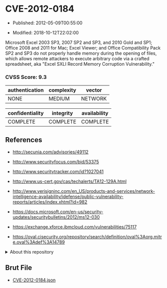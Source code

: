 # CVE-2012-0184

- Published: 2012-05-09T00:55:00

- Modified: 2018-10-12T22:02:00

Microsoft Excel 2003 SP3, 2007 SP2 and SP3, and 2010 Gold and SP1; Office 2008 and 2011 for Mac; Excel Viewer; and Office Compatibility Pack SP2 and SP3 do not properly handle memory during the opening of files, which allows remote attackers to execute arbitrary code via a crafted spreadsheet, aka "Excel SXLI Record Memory Corruption Vulnerability."

### CVSS Score: **9.3**

| authentication | complexity | vector |
| --- | --- | --- |
| NONE | MEDIUM | NETWORK |

| confidentiality | integrity | availability |
| --- | --- | --- |
| COMPLETE | COMPLETE | COMPLETE |

## References

* http://secunia.com/advisories/49112

* http://www.securityfocus.com/bid/53375

* http://www.securitytracker.com/id?1027041

* http://www.us-cert.gov/cas/techalerts/TA12-129A.html

* http://www.verisigninc.com/en_US/products-and-services/network-intelligence-availability/idefense/public-vulnerability-reports/articles/index.xhtml?id=982

* https://docs.microsoft.com/en-us/security-updates/securitybulletins/2012/ms12-030

* https://exchange.xforce.ibmcloud.com/vulnerabilities/75117

* https://oval.cisecurity.org/repository/search/definition/oval%3Aorg.mitre.oval%3Adef%3A14789

<details>
<summary>About this repository</summary> 

  This repository is part of the project [Live Hack CVE](https://github.com/Live-Hack-CVE). Main website can be found [www.live-hack.org](https://www.live-hack.org) 
  
  Made by [Sn0wAlice](https://github.com/Sn0wAlice) for the people that care about security and need to have a feed of the latest CVEs. Hope you enjoy it, don't forget to star the repo and follow me on [Twitter](https://twitter.com/Sn0wAlice) and [Github](https://github.com/Sn0wAlice). And that is my [personnal website](https://www.alice-snow.me/)

  - [Home Page](https://github.com/Live-Hack-CVE)
  - [Framework](https://github.com/Live-Hack-CVE/cve-framework)
  - [CVE database](https://github.com/Live-Hack-CVE/full_database)
  - [Changelog](https://github.com/Live-Hack-CVE/Changelog)
</details>

## Brut File

* [CVE-2012-0184.json](https://raw.githubusercontent.com/Live-Hack-CVE/full_database/main/cves/2012/CVE-2012-0184.json)

